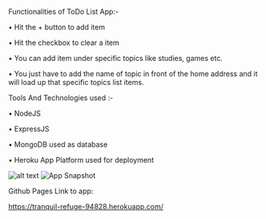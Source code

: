 Functionalities of ToDo List App:-

•	Hit the + button to add item

•	Hit the checkbox to clear a item

•	You can add item under specific topics like studies, games etc.

•	You just have to add the name of topic in front of the home address and it will load up that specific topics list items.

 
Tools And Technologies used :-

•	NodeJS

•	ExpressJS

•	MongoDB  used as database

•	Heroku App Platform used for deployment

![alt text](https://github.com/[username]/[reponame]/blob/[branch]/image.jpg?raw=true)
![App Snapshot](https://github.com/BasantAhlawat/To-Do-List-app/blob/master/Screenshot-(593).png?raw=true)

Github Pages Link to app: 

 https://tranquil-refuge-94828.herokuapp.com/
